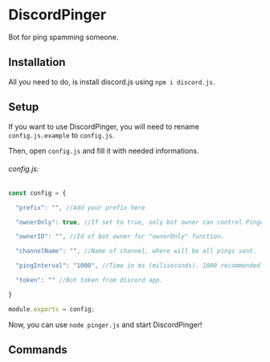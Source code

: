 # DiscordPinger
Bot for ping spamming someone.

## Installation
All you need to do, is install discord.js using `npm i discord.js`.

## Setup
If you want to use DiscordPinger, you will need to rename `config.js.example` to `config.js`.

Then, open `config.js` and fill it with needed informations.

###### config.js:
```js
const config = {

  "prefix": "", //Add your prefix here

  "ownerOnly": true, //If set to true, only bot owner can control Pinger. If set to false, everyone can use Pinger.

  "ownerID": "", //Id of bot owner for "ownerOnly" function.

  "channelName": "", //Name of channel, where will be all pings sent.

  "pingInterval": "1000", //Time in ms (miliseconds). 1000 recommended - If 1000ms (1s), bot will send ping every 1000ms (1s).

  "token": "" //Bot token from discord app.

}

module.exports = config;
```
Now, you can use `node pinger.js` and start DiscordPinger!

## Commands
